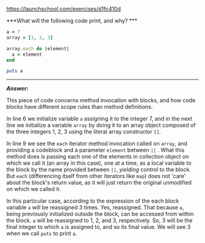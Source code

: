 https://launchschool.com/exercises/d1fc410d

***What will the following code print, and why? ***

```ruby
a = 7
array = [1, 2, 3]

array.each do |element|
  a = element
end

puts a
```
---

***Answer:***

This piece of code concerns method invocation with blocks, 
and how code blocks have different scope rules than method
definitions.

In line 6 we initialize variable `a` assigning it to the integer 7,
and in the next line we initialize a variable `array` by 
doing it to an array object composed of the three integers 1, 2, 3
using the literal array constructor `[]`.

In line 9 we see the `each` iterator method invocation called on
`array`, and providing a codeblock and a parameter `element` between
`||` . What this method does is passing each one of the elements in
collection object on which we call it (an array in this case), one 
at a time, as a local variable to the block by the name provided
between `||`, *yielding* control to the block. But `each` (differencing
itself from other iterators like `map`) does not 'care' about the
block's return value, as it will just return the original unmodified
on which we called it. 

In this particular case, according to the expression of the 
each block variable `a` will be reassigned 3 times. Yes, reassigned.
That because `a`, being previously initialized outside the block,
can be accessed from within the block. `a` will be reassigned
to 1, 2, and 3, respectively. So, 3 will be the final integer to which 
`a` is assigned to, and so its final value. We will see 3 when we
call `puts` to print `a`.
